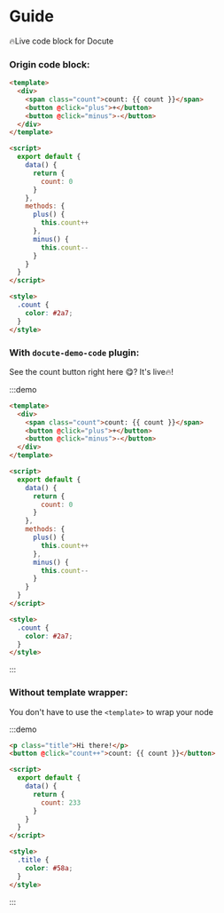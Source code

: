 # Guide

🔥Live code block for Docute

### Origin code block:

```html
<template>
  <div>
    <span class="count">count: {{ count }}</span>
    <button @click="plus">+</button>
    <button @click="minus">-</button>
  </div>
</template>

<script>
  export default {
    data() {
      return {
        count: 0
      }
    },
    methods: {
      plus() {
        this.count++
      },
      minus() {
        this.count--
      }
    }
  }
</script>

<style>
  .count {
    color: #2a7;
  }
</style>
```

### With `docute-demo-code` plugin:

See the count button right here 😋? It's live🔥!

:::demo

```html
<template>
  <div>
    <span class="count">count: {{ count }}</span>
    <button @click="plus">+</button>
    <button @click="minus">-</button>
  </div>
</template>

<script>
  export default {
    data() {
      return {
        count: 0
      }
    },
    methods: {
      plus() {
        this.count++
      },
      minus() {
        this.count--
      }
    }
  }
</script>

<style>
  .count {
    color: #2a7;
  }
</style>
```

:::

### Without template wrapper:

You don't have to use the `<template>` to wrap your node

:::demo

```html
<p class="title">Hi there!</p>
<button @click="count++">count: {{ count }}</button>

<script>
  export default {
    data() {
      return {
        count: 233
      }
    }
  }
</script>

<style>
  .title {
    color: #58a;
  }
</style>
```

:::
